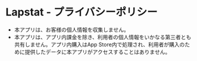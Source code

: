 # Lapstat - プライバシーポリシー
- 本アプリは、お客様の個人情報を収集しません。
- 本アプリは、アプリ内課金を除き、利用者の個人情報をいかなる第三者とも共有しません。アプリ内購入はApp Store内で処理され、利用者が購入のために提供したデータに本アプリがアクセスすることはありません。

